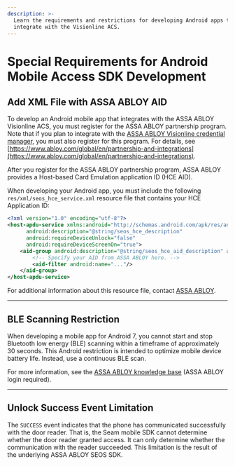 ```yaml
---
description: >-
  Learn the requirements and restrictions for developing Android apps that
  integrate with the Visionline ACS.
---
```


# Special Requirements for Android Mobile Access SDK Development

## Add XML File with ASSA ABLOY AID

To develop an Android mobile app that integrates with the ASSA ABLOY Visionline ACS, you must register for the ASSA ABLOY partnership program. Note that if you plan to integrate with the [ASSA ABLOY Visionline credential manager](../assa-abloy-credential-services.md), you must also register for this program. For details, see [https://www.abloy.com/global/en/partnership-and-integrations](https://www.abloy.com/global/en/partnership-and-integrations).

After you register for the ASSA ABLOY partnership program, ASSA ABLOY provides a Host-based Card Emulation application ID (HCE AID).

When developing your Android app, you must include the following `res/xml/seos_hce_service.xml` resource file that contains your HCE Application ID:

```xml
<?xml version="1.0" encoding="utf-8"?>
<host-apdu-service xmlns:android="http://schemas.android.com/apk/res/android"
      android:description="@string/seos_hce_description"
      android:requireDeviceUnlock="false"
      android:requireDeviceScreenOn="true">
    <aid-group android:description="@string/seos_hce_aid_description" android:category="other">
        <!-- Specify your AID from ASSA ABLOY here. -->
        <aid-filter android:name="..."/>
    </aid-group>
</host-apdu-service>
```

For additional information about this resource file, contact [ASSA ABLOY](https://www.abloy.com/global/en/partnership-and-integrations#gw-group-text-and-media-eabfaa4827).

***

## BLE Scanning Restriction

When developing a mobile app for Android 7, you cannot start and stop Bluetooth low energy (BLE) scanning within a timeframe of approximately 30 seconds. This Android restriction is intended to optimize mobile device battery life. Instead, use a continuous BLE scan.

For more information, see the [ASSA ABLOY knowledge base](https://my.assaabloyglobalsolutions.com/tpp?id=kb_article_view\&sys_kb_id=a42f98e8db340450812df3b31d9619b1) (ASSA ABLOY login required).

***

## Unlock Success Event Limitation

The `SUCCESS` event indicates that the phone has communicated successfully with the door reader. That is, the Seam mobile SDK cannot determine whether the door reader granted access. It can only determine whether the communication with the reader succeeded. This limitation is the result of the underlying ASSA ABLOY SEOS SDK.
